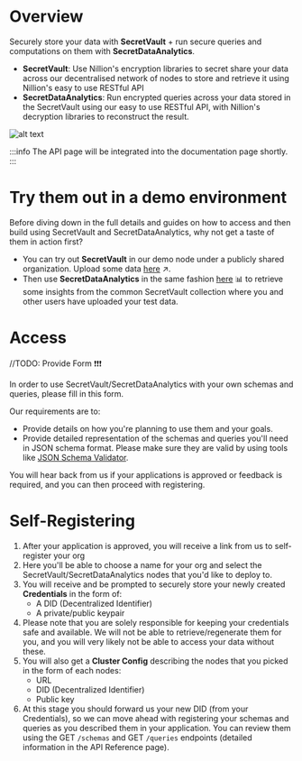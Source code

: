 # Overview

Securely store your data with **SecretVault** + run secure queries and computations on them with **SecretDataAnalytics**.

- **SecretVault**: Use Nillion's encryption libraries to secret share your data across our decentralised network of nodes to store and retrieve it using Nillion's easy to use RESTful API
- **SecretDataAnalytics**: Run encrypted queries across your data stored in the SecretVault using our easy to use RESTful API, with Nillion's decryption libraries to reconstruct the result.

![alt text](/img/nildb_diagram.png)

:::info
The API page will be integrated into the documentation page shortly.
:::

# Try them out in a demo environment

Before diving down in the full details and guides on how to access and then build using SecretVault and SecretDataAnalytics, why not get a taste of them in action first?

- You can try out **SecretVault** in our demo node under a publicly shared organization. Upload some data [here](../../api/nildb/upload-data-to-the-specified-schema-collection) :arrow_upper_right:.
- Then use **SecretDataAnalytics** in the same fashion [here](../../api/nildb/execute-the-specified-query) :bar_chart: to retrieve some insights from the common SecretVault collection where you and other users have uploaded your test data.

# Access

//TODO: Provide Form ❗️❗️❗️

In order to use SecretVault/SecretDataAnalytics with your own schemas and queries, please fill in this form.

Our requirements are to:

- Provide details on how you're planning to use them and your goals.
- Provide detailed representation of the schemas and queries you'll need in JSON schema format. Please make sure they are valid by using tools like [JSON Schema Validator](https://www.jsonschemavalidator.net/).

You will hear back from us if your applications is approved or feedback is required, and you can then proceed with registering.

# Self-Registering

1. After your application is approved, you will receive a link from us to self-register your org
2. Here you'll be able to choose a name for your org and select the SecretVault/SecretDataAnalytics nodes that you'd like to deploy to.
3. You will receive and be prompted to securely store your newly created **Credentials** in the form of:
   - A DID (Decentralized Identifier)
   - A private/public keypair
4. Please note that you are solely responsible for keeping your credentials safe and available. We will not be able to retrieve/regenerate them for you, and you will very likely not be able to access your data without these.
5. You will also get a **Cluster Config** describing the nodes that you picked in the form of each nodes:
   - URL
   - DID (Decentralized Identifier)
   - Public key
6. At this stage you should forward us your new DID (from your Credentials), so we can move ahead with registering your schemas and queries as you described them in your application. You can review them using the GET `/schemas` and GET `/queries` endpoints (detailed information in the API Reference page).
